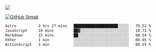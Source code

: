 ![](http://github-profile-summary-cards.vercel.app/api/cards/profile-details?username=sivori&theme=nightowl)

<a href="https://git.io/streak-stats"><img src="https://streak-stats.demolab.com?user=sivori&theme=nightowl&card_width=700&card_height=200" alt="GitHub Streak" /></a>

<!--START_SECTION:waka-->

```txt
Astro          2 hrs 27 mins   ████████████████████░░░░░   79.52 %
JavaScript     19 mins         ██▓░░░░░░░░░░░░░░░░░░░░░░   10.71 %
Markdown       15 mins         ██░░░░░░░░░░░░░░░░░░░░░░░   08.54 %
Other          1 min           ░░░░░░░░░░░░░░░░░░░░░░░░░   00.65 %
ActionScript   1 min           ░░░░░░░░░░░░░░░░░░░░░░░░░   00.55 %
```

<!--END_SECTION:waka-->

